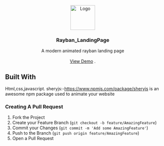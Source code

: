 <br/>
<p align="center">
  <a href="https://github.com/SalehKhatri/ReadME-Generator">
    <img src="images/logo.png" alt="Logo" width="80" height="80">
  </a>

  <h3 align="center">Rayban_LandingPage</h3>

  <p align="center">
    A modern animated rayban landing page
    <br/>
    <br/>
    <a href="salehkhatri.github.io/Rayban_LandingPage">View Demo</a>
    .
  </p>
</p>


## Built With

Html,css,javascript.
sheryjs:-https://www.npmjs.com/package/sheryjs is an awesome npm package used to animate your website


### Creating A Pull Request

1. Fork the Project
2. Create your Feature Branch (`git checkout -b feature/AmazingFeature`)
3. Commit your Changes (`git commit -m 'Add some AmazingFeature'`)
4. Push to the Branch (`git push origin feature/AmazingFeature`)
5. Open a Pull Request

